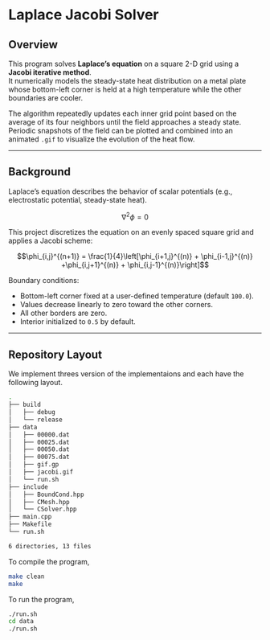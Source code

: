 # Laplace Jacobi Solver

## Overview
This program solves **Laplace’s equation** on a square 2-D grid using a **Jacobi iterative method**.  
It numerically models the steady-state heat distribution on a metal plate whose bottom-left corner is held at a high temperature while the other boundaries are cooler.

The algorithm repeatedly updates each inner grid point based on the average of its four neighbors until the field approaches a steady state.  
Periodic snapshots of the field can be plotted and combined into an animated `.gif` to visualize the evolution of the heat flow.

---

## Background

Laplace’s equation describes the behavior of scalar potentials (e.g., electrostatic potential, steady-state heat).  

$$\nabla^2 \phi = 0$$

This project discretizes the equation on an evenly spaced square grid and applies a Jacobi scheme:

$$\phi_{i,j}^{(n+1)} = \frac{1}{4}\left[\phi_{i+1,j}^{(n)} + \phi_{i-1,j}^{(n)} +\phi_{i,j+1}^{(n)} + \phi_{i,j-1}^{(n)}\right]$$

Boundary conditions:
- Bottom-left corner fixed at a user-defined temperature (default `100.0`).
- Values decrease linearly to zero toward the other corners.
- All other borders are zero.
- Interior initialized to `0.5` by default.

---

## Repository Layout
We implement threes version of the implementaions and each have the following layout.
```bash 
.
├── build
│   ├── debug
│   └── release
├── data
│   ├── 00000.dat
│   ├── 00025.dat
│   ├── 00050.dat
│   ├── 00075.dat
│   ├── gif.gp
│   ├── jacobi.gif
│   └── run.sh
├── include
│   ├── BoundCond.hpp
│   ├── CMesh.hpp
│   └── CSolver.hpp
├── main.cpp
├── Makefile
└── run.sh

6 directories, 13 files
``` 

To compile the program, 
```bash 
make clean 
make 
``` 

To run the program, 
```bash
./run.sh
cd data
./run.sh
```
